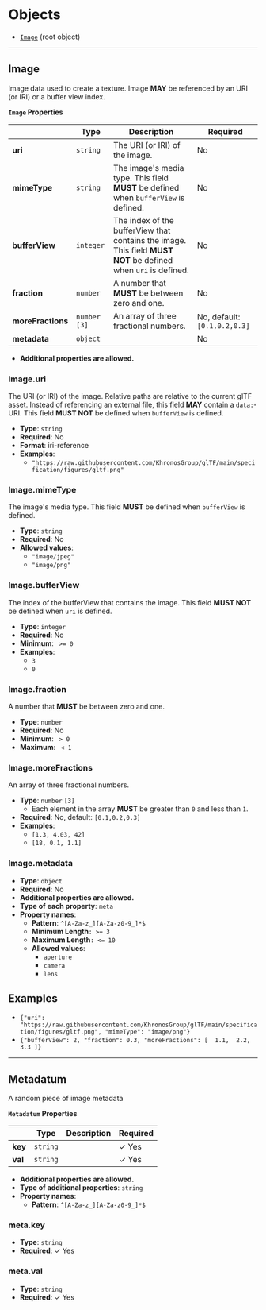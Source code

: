 # Objects
* [`Image`](#reference-image) (root object)


---------------------------------------
<a name="reference-image"></a>
## Image

Image data used to create a texture. Image **MAY** be referenced by an URI (or IRI) or a buffer view index.

**`Image` Properties**

|   |Type|Description|Required|
|---|---|---|---|
|**uri**|`string`|The URI (or IRI) of the image.|No|
|**mimeType**|`string`|The image's media type. This field **MUST** be defined when `bufferView` is defined.|No|
|**bufferView**|`integer`|The index of the bufferView that contains the image. This field **MUST NOT** be defined when `uri` is defined.|No|
|**fraction**|`number`|A number that **MUST** be between zero and one.|No|
|**moreFractions**|`number` `[3]`|An array of three fractional numbers.|No, default: `[0.1,0.2,0.3]`|
|**metadata**|`object`||No|

* **Additional properties are allowed.**

### Image.uri

The URI (or IRI) of the image.  Relative paths are relative to the current glTF asset.  Instead of referencing an external file, this field **MAY** contain a `data:`-URI. This field **MUST NOT** be defined when `bufferView` is defined.

* **Type**: `string`
* **Required**: No
* **Format**: iri-reference
* **Examples**:
    * `"https://raw.githubusercontent.com/KhronosGroup/glTF/main/specification/figures/gltf.png"`

### Image.mimeType

The image's media type. This field **MUST** be defined when `bufferView` is defined.

* **Type**: `string`
* **Required**: No
* **Allowed values**:
    * `"image/jpeg"`
    * `"image/png"`

### Image.bufferView

The index of the bufferView that contains the image. This field **MUST NOT** be defined when `uri` is defined.

* **Type**: `integer`
* **Required**: No
* **Minimum**: ` >= 0`
* **Examples**:
    * `3`
    * `0`

### Image.fraction

A number that **MUST** be between zero and one.

* **Type**: `number`
* **Required**: No
* **Minimum**: ` > 0`
* **Maximum**: ` < 1`

### Image.moreFractions

An array of three fractional numbers.

* **Type**: `number` `[3]`
    * Each element in the array **MUST** be greater than `0` and less than `1`.
* **Required**: No, default: `[0.1,0.2,0.3]`
* **Examples**:
    * `[1.3, 4.03, 42]`
    * `[18, 0.1, 1.1]`

### Image.metadata

* **Type**: `object`
* **Required**: No
* **Additional properties are allowed.**
* **Type of each property**: `meta`
* **Property names**:
    * **Pattern**: `^[A-Za-z_][A-Za-z0-9_]*$`
    * **Minimum Length**`: >= 3`
    * **Maximum Length**`: <= 10`
    * **Allowed values**:
        * `aperture`
        * `camera`
        * `lens`



## Examples

* `{"uri": "https://raw.githubusercontent.com/KhronosGroup/glTF/main/specification/figures/gltf.png", "mimeType": "image/png"}`
* `{"bufferView": 2, "fraction": 0.3, "moreFractions": [  1.1,  2.2,  3.3 ]}`




---------------------------------------
<a name="reference-meta"></a>
## Metadatum

A random piece of image metadata

**`Metadatum` Properties**

|   |Type|Description|Required|
|---|---|---|---|
|**key**|`string`|| &#10003; Yes|
|**val**|`string`|| &#10003; Yes|

* **Additional properties are allowed.**
* **Type of additional properties**: `string`
* **Property names**:
    * **Pattern**: `^[A-Za-z_][A-Za-z0-9_]*$`


### meta.key

* **Type**: `string`
* **Required**:  &#10003; Yes

### meta.val

* **Type**: `string`
* **Required**:  &#10003; Yes


